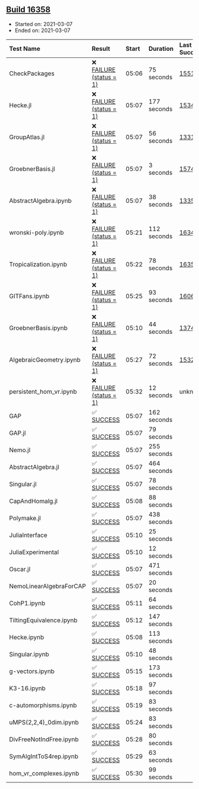 ## [Build 16358](https://oscarci.mathematik.uni-kl.de/job/oscar/16358/)

* Started on: 2021-03-07
* Ended on: 2021-03-07

| Test Name    | Result | Start | Duration | Last Success | First Failure |
|:-------------|:-------|:------|:---------|:-------------|:--------------|
| CheckPackages | ❌ [FAILURE (status = 1)](https://oscarci.mathematik.uni-kl.de/job/oscar/16358/artifact/logs/build-16358/CheckPackages.log) | 05:06 | 75 seconds | [15514](https://oscarci.mathematik.uni-kl.de/job/oscar/15514/) | [15515](https://oscarci.mathematik.uni-kl.de/job/oscar/15515/) |
| Hecke.jl | ❌ [FAILURE (status = 1)](https://oscarci.mathematik.uni-kl.de/job/oscar/16358/artifact/logs/build-16358/Hecke.jl.log) | 05:07 | 177 seconds | [15344](https://oscarci.mathematik.uni-kl.de/job/oscar/15344/) | [15348](https://oscarci.mathematik.uni-kl.de/job/oscar/15348/) |
| GroupAtlas.jl | ❌ [FAILURE (status = 1)](https://oscarci.mathematik.uni-kl.de/job/oscar/16358/artifact/logs/build-16358/GroupAtlas.jl.log) | 05:07 | 56 seconds | [13311](https://oscarci.mathematik.uni-kl.de/job/oscar/13311/) | [13312](https://oscarci.mathematik.uni-kl.de/job/oscar/13312/) |
| GroebnerBasis.jl | ❌ [FAILURE (status = 1)](https://oscarci.mathematik.uni-kl.de/job/oscar/16358/artifact/logs/build-16358/GroebnerBasis.jl.log) | 05:07 | 3 seconds | [15745](https://oscarci.mathematik.uni-kl.de/job/oscar/15745/) | [15746](https://oscarci.mathematik.uni-kl.de/job/oscar/15746/) |
| AbstractAlgebra.ipynb | ❌ [FAILURE (status = 1)](https://oscarci.mathematik.uni-kl.de/job/oscar/16358/artifact/logs/build-16358/AbstractAlgebra.ipynb.log) | 05:07 | 38 seconds | [13355](https://oscarci.mathematik.uni-kl.de/job/oscar/13355/) | [13356](https://oscarci.mathematik.uni-kl.de/job/oscar/13356/) |
| wronski-poly.ipynb | ❌ [FAILURE (status = 1)](https://oscarci.mathematik.uni-kl.de/job/oscar/16358/artifact/logs/build-16358/wronski-poly.ipynb.log) | 05:21 | 112 seconds | [16347](https://oscarci.mathematik.uni-kl.de/job/oscar/16347/) | [16348](https://oscarci.mathematik.uni-kl.de/job/oscar/16348/) |
| Tropicalization.ipynb | ❌ [FAILURE (status = 1)](https://oscarci.mathematik.uni-kl.de/job/oscar/16358/artifact/logs/build-16358/Tropicalization.ipynb.log) | 05:22 | 78 seconds | [16356](https://oscarci.mathematik.uni-kl.de/job/oscar/16356/) | [16357](https://oscarci.mathematik.uni-kl.de/job/oscar/16357/) |
| GITFans.ipynb | ❌ [FAILURE (status = 1)](https://oscarci.mathematik.uni-kl.de/job/oscar/16358/artifact/logs/build-16358/GITFans.ipynb.log) | 05:25 | 93 seconds | [16068](https://oscarci.mathematik.uni-kl.de/job/oscar/16068/) | [16069](https://oscarci.mathematik.uni-kl.de/job/oscar/16069/) |
| GroebnerBasis.ipynb | ❌ [FAILURE (status = 1)](https://oscarci.mathematik.uni-kl.de/job/oscar/16358/artifact/logs/build-16358/GroebnerBasis.ipynb.log) | 05:10 | 44 seconds | [13748](https://oscarci.mathematik.uni-kl.de/job/oscar/13748/) | [13749](https://oscarci.mathematik.uni-kl.de/job/oscar/13749/) |
| AlgebraicGeometry.ipynb | ❌ [FAILURE (status = 1)](https://oscarci.mathematik.uni-kl.de/job/oscar/16358/artifact/logs/build-16358/AlgebraicGeometry.ipynb.log) | 05:27 | 72 seconds | [15322](https://oscarci.mathematik.uni-kl.de/job/oscar/15322/) | [15323](https://oscarci.mathematik.uni-kl.de/job/oscar/15323/) |
| persistent_hom_vr.ipynb | ❌ [FAILURE (status = 1)](https://oscarci.mathematik.uni-kl.de/job/oscar/16358/artifact/logs/build-16358/persistent_hom_vr.ipynb.log) | 05:32 | 12 seconds | unknown | unknown |
| GAP | ✅ [SUCCESS](https://oscarci.mathematik.uni-kl.de/job/oscar/16358/artifact/logs/build-16358/GAP.log) | 05:07 | 162 seconds |  |  |
| GAP.jl | ✅ [SUCCESS](https://oscarci.mathematik.uni-kl.de/job/oscar/16358/artifact/logs/build-16358/GAP.jl.log) | 05:07 | 79 seconds |  |  |
| Nemo.jl | ✅ [SUCCESS](https://oscarci.mathematik.uni-kl.de/job/oscar/16358/artifact/logs/build-16358/Nemo.jl.log) | 05:07 | 255 seconds |  |  |
| AbstractAlgebra.jl | ✅ [SUCCESS](https://oscarci.mathematik.uni-kl.de/job/oscar/16358/artifact/logs/build-16358/AbstractAlgebra.jl.log) | 05:07 | 464 seconds |  |  |
| Singular.jl | ✅ [SUCCESS](https://oscarci.mathematik.uni-kl.de/job/oscar/16358/artifact/logs/build-16358/Singular.jl.log) | 05:07 | 78 seconds |  |  |
| CapAndHomalg.jl | ✅ [SUCCESS](https://oscarci.mathematik.uni-kl.de/job/oscar/16358/artifact/logs/build-16358/CapAndHomalg.jl.log) | 05:08 | 88 seconds |  |  |
| Polymake.jl | ✅ [SUCCESS](https://oscarci.mathematik.uni-kl.de/job/oscar/16358/artifact/logs/build-16358/Polymake.jl.log) | 05:07 | 438 seconds |  |  |
| JuliaInterface | ✅ [SUCCESS](https://oscarci.mathematik.uni-kl.de/job/oscar/16358/artifact/logs/build-16358/JuliaInterface.log) | 05:10 | 25 seconds |  |  |
| JuliaExperimental | ✅ [SUCCESS](https://oscarci.mathematik.uni-kl.de/job/oscar/16358/artifact/logs/build-16358/JuliaExperimental.log) | 05:10 | 12 seconds |  |  |
| Oscar.jl | ✅ [SUCCESS](https://oscarci.mathematik.uni-kl.de/job/oscar/16358/artifact/logs/build-16358/Oscar.jl.log) | 05:07 | 471 seconds |  |  |
| NemoLinearAlgebraForCAP | ✅ [SUCCESS](https://oscarci.mathematik.uni-kl.de/job/oscar/16358/artifact/logs/build-16358/NemoLinearAlgebraForCAP.log) | 05:07 | 20 seconds |  |  |
| CohP1.ipynb | ✅ [SUCCESS](https://oscarci.mathematik.uni-kl.de/job/oscar/16358/artifact/logs/build-16358/CohP1.ipynb.log) | 05:11 | 64 seconds |  |  |
| TiltingEquivalence.ipynb | ✅ [SUCCESS](https://oscarci.mathematik.uni-kl.de/job/oscar/16358/artifact/logs/build-16358/TiltingEquivalence.ipynb.log) | 05:12 | 147 seconds |  |  |
| Hecke.ipynb | ✅ [SUCCESS](https://oscarci.mathematik.uni-kl.de/job/oscar/16358/artifact/logs/build-16358/Hecke.ipynb.log) | 05:08 | 113 seconds |  |  |
| Singular.ipynb | ✅ [SUCCESS](https://oscarci.mathematik.uni-kl.de/job/oscar/16358/artifact/logs/build-16358/Singular.ipynb.log) | 05:10 | 48 seconds |  |  |
| g-vectors.ipynb | ✅ [SUCCESS](https://oscarci.mathematik.uni-kl.de/job/oscar/16358/artifact/logs/build-16358/g-vectors.ipynb.log) | 05:15 | 173 seconds |  |  |
| K3-16.ipynb | ✅ [SUCCESS](https://oscarci.mathematik.uni-kl.de/job/oscar/16358/artifact/logs/build-16358/K3-16.ipynb.log) | 05:18 | 97 seconds |  |  |
| c-automorphisms.ipynb | ✅ [SUCCESS](https://oscarci.mathematik.uni-kl.de/job/oscar/16358/artifact/logs/build-16358/c-automorphisms.ipynb.log) | 05:19 | 83 seconds |  |  |
| uMPS(2,2,4)_0dim.ipynb | ✅ [SUCCESS](https://oscarci.mathematik.uni-kl.de/job/oscar/16358/artifact/logs/build-16358/uMPS-2-2-4-_0dim.ipynb.log) | 05:24 | 83 seconds |  |  |
| DivFreeNotIndFree.ipynb | ✅ [SUCCESS](https://oscarci.mathematik.uni-kl.de/job/oscar/16358/artifact/logs/build-16358/DivFreeNotIndFree.ipynb.log) | 05:28 | 80 seconds |  |  |
| SymAlgIntToS4rep.ipynb | ✅ [SUCCESS](https://oscarci.mathematik.uni-kl.de/job/oscar/16358/artifact/logs/build-16358/SymAlgIntToS4rep.ipynb.log) | 05:29 | 63 seconds |  |  |
| hom_vr_complexes.ipynb | ✅ [SUCCESS](https://oscarci.mathematik.uni-kl.de/job/oscar/16358/artifact/logs/build-16358/hom_vr_complexes.ipynb.log) | 05:30 | 99 seconds |  |  |
